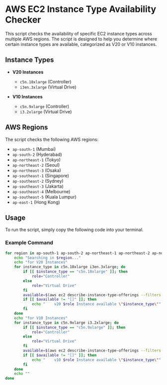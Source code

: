 # AWS EC2 Instance Type Availability Checker

This script checks the availability of specific EC2 instance types across multiple AWS regions. The script is designed to help you determine where certain instance types are available, categorized as V20 or V10 instances.

## Instance Types

- **V20 Instances**
  - `c5n.18xlarge` (Controller)
  - `i3en.3xlarge` (Virtual Drive)
  
- **V10 Instances**
  - `c5n.9xlarge` (Controller)
  - `i3.2xlarge` (Virtual Drive)

## AWS Regions

The script checks the following AWS regions:

- `ap-south-1` (Mumbai)
- `ap-south-2` (Hyderabad)
- `ap-northeast-1` (Tokyo)
- `ap-northeast-2` (Seoul)
- `ap-northeast-3` (Osaka)
- `ap-southeast-1` (Singapore)
- `ap-southeast-2` (Sydney)
- `ap-southeast-3` (Jakarta)
- `ap-southeast-4` (Melbourne)
- `ap-southeast-5` (Kuala Lumpur)
- `ap-east-1` (Hong Kong)

## Usage

To run the script, simply copy the following code into your terminal.

### Example Command

```bash
for region in ap-south-1 ap-south-2 ap-northeast-1 ap-northeast-2 ap-northeast-3 ap-southeast-1 ap-southeast-2 ap-southeast-3 ap-southeast-4 ap-southeast-5 ap-east-1; do
    echo "Searching in $region..."
    echo "for V20 Instances"
    for instance_type in c5n.18xlarge i3en.3xlarge; do
        if [[ $instance_type == "c5n.18xlarge" ]]; then
            role="Controller"
        else
            role="Virtual Drive"
        fi
        available=$(aws ec2 describe-instance-type-offerings --filters Name=instance-type,Values=$instance_type --query "InstanceTypeOfferings[].InstanceType" --region $region)
        if [[ $available != "[]" ]]; then
            echo "    v20 $role Instance available \"$instance_type\""
        fi
    done
    echo "for V10 Instances"
    for instance_type in c5n.9xlarge i3.2xlarge; do
        if [[ $instance_type == "c5n.9xlarge" ]]; then
            role="Controller"
        else
            role="Virtual Drive"
        fi
        available=$(aws ec2 describe-instance-type-offerings --filters Name=instance-type,Values=$instance_type --query "InstanceTypeOfferings[].InstanceType" --region $region)
        if [[ $available != "[]" ]]; then
            echo "    v10 $role Instance available \"$instance_type\""
        fi
    done
    echo ""
done
